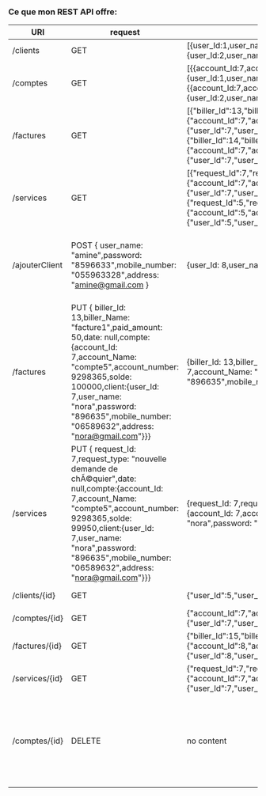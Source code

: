 ### Ce que mon REST API offre:

URI|request|response|description
---|---|---|---
/clients|GET|[{user_Id:1,user_name:"user",password:"15632",mobile_number:"06993333",address:"user@gmail.com"}, {user_Id:2,user_name:"user2",password:"896635",mobile_number:"06589632",address:"user2@gmail.com"}]| Get tous les clients
/comptes|GET|[{{account_Id:7,account_Name:"compte5",account_number:9298365,solde:100000.0,client:{user_Id:1,user_name:"user",password:"15632",mobile_number:"06993333",address:"user@gmail.com"}}, {{account_Id:7,account_Name:"compte5",account_number:9298365,solde:100000.0,client:{user_Id:2,user_name:"user2",password:"896635",mobile_number:"06589632",address:"user2@gmail.com"}}]| Get tous les comptes
/factures|GET|[{"biller_Id":13,"biller_Name":"facture1","paid_amount":0.0,"date":null,"compte":{"account_Id":7,"account_Name":"compte5","account_number":9298365,"solde":100000.0,"client":{"user_Id":7,"user_name":"nora","password":"896635","mobile_number":"06589632","address":"nora@gmail.com"}}},{"biller_Id":14,"biller_Name":"facture2","paid_amount":0.0,"date":null,"compte":{"account_Id":7,"account_Name":"compte5","account_number":9298365,"solde":100000.0,"client":{"user_Id":7,"user_name":"nora","password":"896635","mobile_number":"06589632","address":"nora@gmail.com"}}}]| Get tous les factures
/services|GET|[{"request_Id":7,"request_type":"nouvelle demande de chéquier","date":null,"compte":{"account_Id":7,"account_Name":"compte5","account_number":9298365,"solde":100000.0,"client":{"user_Id":7,"user_name":"nora","password":"896635","mobile_number":"06589632","address":"nora@gmail.com"}}},{"request_Id":5,"request_type":"nouvelle demande de chéquier","date":null,"compte":{"account_Id":5,"account_Name":"compte3","account_number":5285740,"solde":100000.0,"client":{"user_Id":5,"user_name":"Amine","password":"896635","mobile_number":"06589632","address":"asmae@gmail.com"}}}]| Get tous les services
/ajouterClient|POST { user_name: "amine",password: "8596633",mobile_number: "055963328",address: "amine@gmail.com } |{user_Id: 8,user_name: "amine",password: "8596633",mobile_number: "055963328",address: "amine@gmail.com"}| Créér un nouveau client avec nouveau compte (service et factures )
/factures|PUT { biller_Id: 13,biller_Name: "facture1",paid_amount: 50,date: null,compte:{account_Id: 7,account_Name: "compte5",account_number: 9298365,solde: 100000,client:{user_Id: 7,user_name: "nora",password: "896635",mobile_number: "06589632",address: "nora@gmail.com"}}}|{biller_Id: 13,biller_Name: "facture1",paid_amount: 50,date: "2021-01-29T02:10:42.293+00:00",compte:{account_Id: 7,account_Name: "compte5",account_number: 9298365,solde: 99950,client:{user_Id: 7,user_name: "nora",password: "896635",mobile_number: "06589632",address: "nora@gmail.com"}}}| payer une facture
/services|PUT { request_Id: 7,request_type: "nouvelle demande de chÃ©quier",date: null,compte:{account_Id: 7,account_Name: "compte5",account_number: 9298365,solde: 99950,client:{user_Id: 7,user_name: "nora",password: "896635",mobile_number: "06589632",address: "nora@gmail.com"}}}|{request_Id: 7,request_type: "nouvelle demande de chÃ©quier",date: "2021-01-29T02:19:51.391+00:00",compte:{account_Id: 7,account_Name: "compte5",account_number: 9298365,solde: 99950,client:{user_Id: 7,user_name: "nora",password: "896635",mobile_number: "06589632",address: "nora@gmail.com"}}} |demander un service
/clients/{id}|GET|{"user_Id":5,"user_name":"Amine","password":"896635","mobile_number":"06589632","address":"asmae@gmail.com"}| Get client by id
/comptes/{id}|GET|{"account_Id":7,"account_Name":"compte5","account_number":9298365,"solde":99950.0,"client":{"user_Id":7,"user_name":"nora","password":"896635","mobile_number":"06589632","address":"nora@gmail.com"}}| Get compte by id
/factures/{id}|GET|{"biller_Id":15,"biller_Name":"facture1","paid_amount":0.0,"date":null,"compte":{"account_Id":8,"account_Name":"compte1","account_number":668012,"solde":100000.0,"client":{"user_Id":8,"user_name":"amine","password":"8596633","mobile_number":"055963328","address":"amine@gmail.com"}}}| Get facture by id
/services/{id}|GET|{"request_Id":7,"request_type":"nouvelle demande de chéquier","date":"2021-01-29T02:19:51.000+00:00","compte":{"account_Id":7,"account_Name":"compte5","account_number":9298365,"solde":99950.0,"client":{"user_Id":7,"user_name":"nora","password":"896635","mobile_number":"06589632","address":"nora@gmail.com"}}}| Get service by id
/comptes/{id}|DELETE|no content| Supprimer un compte par son id (supprimer les factures et les services associés à ce compte)
